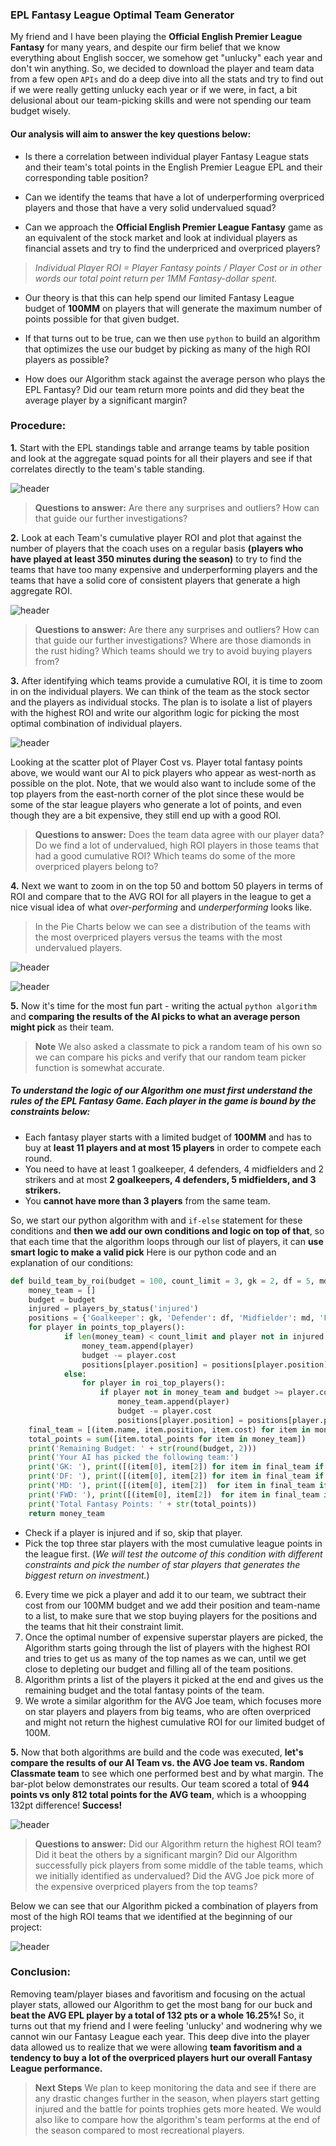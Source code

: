
### EPL Fantasy League Optimal Team Generator

My friend and I have been playing the **Official English Premier League Fantasy** for many years, and despite our firm belief that we know everything about English soccer, we somehow get "unlucky" each year and don't win anything. So, we decided to download the player and team data from a few open `APIs` and do a deep dive into all the stats and try to find out if we were really getting unlucky each year or if we were, in fact, a bit delusional about our team-picking skills and were not spending our team budget wisely.

#### Our analysis will aim to answer the key questions below:

- Is there a correlation between individual player Fantasy League stats and their team's total points in the English Premier League EPL and their corresponding table position?

- Can we identify the teams that have a lot of underperforming overpriced players and those that have a very solid undervalued squad?

- Can we approach the **Official English Premier League Fantasy** game as an equivalent of the stock market and look at individual players as financial assets and try to find the underpriced and overpriced players?

>*Individual Player ROI = Player Fantasy points / Player Cost or in other words our total point return per 1MM Fantasy-dollar spent.*

- Our theory is that this can help spend our limited Fantasy League budget of **100MM** on players that will generate the maximum number of points possible for that given budget.

- If that turns out to be true, can we then use `python` to build an algorithm that optimizes the use our budget by picking as many of the high ROI players as possible?

- How does our Algorithm stack against the average person who plays the EPL Fantasy? Did our team return more points and did they beat the average player by a significant margin?

### Procedure:

**1.** Start with the EPL standings table and arrange teams by table position and look at the aggregate squad points for all their players and see if that correlates directly to the team's table standing.

![header](images/TeamTotalpointsROI.png)


>**Questions to answer:**  Are there any surprises and outliers? How can that guide our further investigations?

**2.** Look at each Team's cumulative player ROI and plot that against the number of players that the coach uses on a regular basis **(players who have played at least 350 minutes during the season)** to try to find the teams that have too many expensive and underperforming players and the teams that have a solid core of consistent players that generate a high aggregate ROI.

![header](images/Teamnumplayers.png)

>**Questions to answer:** Are there any surprises and outliers? How can that guide our further investigations?  Where are those diamonds in the rust hiding? Which teams should we try to avoid buying players from?

**3.** After identifying which teams provide a cumulative ROI, it is time to zoom in on the individual players. We can think of the team as the stock sector and the players as individual stocks. The plan is to isolate a list of players with the highest ROI and write our algorithm logic for picking the most optimal combination of individual players.

![header](images/PlayerTotalpointsCost.png)


 Looking at the scatter plot of Player Cost vs. Player total fantasy points above, we would want our AI to pick players who appear as west-north as possible on the plot. Note, that we would also want to include some of the top players from the east-north corner of the plot since these would be some of the star league players who generate a lot of points, and even though they are a bit expensive, they still end up with a good ROI.

>**Questions to answer:** Does the team data agree with our player data? Do we find a lot of undervalued, high ROI players in those teams that had a good cumulative ROI? Which teams do some of the more overpriced players belong to?

**4.** Next we want to zoom in on the top 50 and bottom 50 players in terms of ROI and compare that to the AVG ROI for all players in the league to get a nice visual idea of what *over-performing* and *underperforming* looks like.



>In the Pie Charts below we can see a distribution of the teams with the most overpriced players versus the teams with the most undervalued players.

![header](images/Top50Piechart.png)

![header](images/Bottom50Pie.png)

**5.** Now it's time for the most fun part - writing the actual `python algorithm` and **comparing the results of the AI picks to what an average person might pick** as their team.  

>**Note** We also asked a classmate to pick a random team of his own so we can compare his picks and verify that our random team picker function is somewhat accurate.

##### To understand the logic of our Algorithm one must first understand the rules of the EPL Fantasy Game. Each player in the game is bound by the constraints below:

* Each fantasy player starts with a limited budget of **100MM** and has to buy at **least 11 players and at most 15 players** in order to compete each round.
* You need to have at least 1 goalkeeper, 4 defenders, 4 midfielders and 2 strikers and at most **2 goalkeepers, 4 defenders, 5 midfielders, and 3 strikers.**
* You **cannot have more than 3 players** from the same team.

So, we start our python algorithm with and `if-else` statement for these conditions and **then we add our own conditions and logic on top of that**, so that each time that the algorithm loops through our list of players, it can **use smart logic to make a valid pick** Here is our python code and an explanation of our conditions:

```python
def build_team_by_roi(budget = 100, count_limit = 3, gk = 2, df = 5, md = 5, fwd = 3):
    money_team = []
    budget = budget
    injured = players_by_status('injured')
    positions = {'Goalkeeper': gk, 'Defender': df, 'Midfielder': md, 'Forward': fwd}
    for player in points_top_players():
            if len(money_team) < count_limit and player not in injured and budget >= player.cost and positions[player.position] > 0:
                money_team.append(player)
                budget -= player.cost
                positions[player.position] = positions[player.position] - 1
            else:
                for player in roi_top_players():
                    if player not in money_team and budget >= player.cost and positions[player.position] > 0:
                        money_team.append(player)
                        budget -= player.cost
                        positions[player.position] = positions[player.position] - 1
    final_team = [(item.name, item.position, item.cost) for item in money_team]
    total_points = sum([item.total_points for item in money_team])
    print('Remaining Budget: ' + str(round(budget, 2)))
    print('Your AI has picked the following team:')
    print('GK: '), print([(item[0], item[2]) for item in final_team if item[1] == "Goalkeeper"])
    print('DF: '), print([(item[0], item[2]) for item in final_team if item[1] == "Defender"])
    print('MD: '), print([(item[0], item[2])  for item in final_team if item[1] == "Midfielder"])
    print('FWD: '), print([(item[0], item[2])  for item in final_team if item[1] == "Forward"])
    print('Total Fantasy Points: ' + str(total_points))
    return money_team
```

* Check if a player is injured and if so, skip that player.
* Pick the top three star players with the most cumulative league points in the league first. (*We will test the outcome of this condition with different constraints and pick the number of star players that generates the biggest return on investment.*)
6. Every time we pick a player and add it to our team, we subtract their cost from our 100MM budget and we add their position and team-name to a list, to make sure that we stop buying players for the positions and the teams that hit their constraint limit.
7. Once the optimal number of expensive superstar players are picked, the Algorithm starts going through the list of players with the highest ROI and tries to get us as many of the top names as we can, until we get close to depleting our budget and filling all of the team positions.
8. Algorithm prints a list of the players it picked at the end and gives us the remaining budget and the total fantasy points of the team.
9. We wrote a similar algorithm for the AVG Joe team, which focuses more on star players and players from big teams, who are often overpriced and might not return the highest cumulative ROI for our limited budget of 100M.

**5.** Now that both algorithms are build and the code was executed, **let's compare the results of our AI Team vs. the AVG Joe team vs. Random Classmate team** to see which one performed best and by what margin. The bar-plot below demonstrates our results. Our team scored a total of **944 points vs only 812 total points for the AVG team**, which is a whoopping 132pt difference! **Success!**

![header](images/AIsmartPickscomaprison.png)

>**Questions to answer:**  Did our Algorithm return the highest ROI team?  Did it beat the others by a significant margin? Did our Algorithm successfully pick players from some middle of the table teams, which we initially identified as undervalued? Did the AVG Joe pick more of the expensive overpriced players from the top teams?

Below we can see that our Algorithm picked a combination of players from most of the high ROI teams that we identified at the beginning of our project:

![header](images/AITeamDistribution.png)


### Conclusion:

Removing team/player biases and favoritism and focusing on the actual player stats, allowed our Algorithm to get the most bang for our buck and **beat the AVG EPL player by a total of 132 pts or a whole 16.25%!** So, it turns out that my friend and I were feeling 'unlucky' and wodnering why we cannot win our Fantasy League each year. This deep dive into the player data allowed us to realize that we were allowing **team favoritism and a tendency to buy a lot of the overpriced players hurt our overall Fantasy League performance.**

>**Next Steps** We plan to keep monitoring the data and see if there are any drastic changes further in the season, when players start getting injured and the battle for points trophies gets more heated. We would also like to compare how the algorithm's team performs at the end of the season compared to most recreational players.
